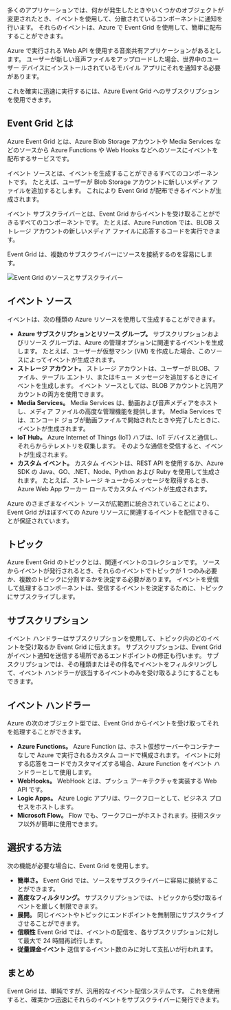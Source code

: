 多くのアプリケーションでは、何かが発生したときやいくつかのオブジェクトが変更されたとき、イベントを使用して、分散されているコンポーネントに通知を行います。 それらのイベントは、Azure で Event Grid を使用して、簡単に配布することができます。

Azure で実行される Web API を使用する音楽共有アプリケーションがあるとします。 ユーザーが新しい音声ファイルをアップロードした場合、世界中のユーザー デバイスにインストールされているモバイル アプリにそれを通知する必要があります。

これを確実に迅速に実行するには、Azure Event Grid へのサブスクリプションを使用できます。

## <a name="what-is-event-grid"></a>Event Grid とは

Azure Event Grid とは、Azure Blob Storage アカウントや Media Services などのソースから Azure Functions や Web Hooks などへのソースにイベントを配布するサービスです。

イベント ソースとは、イベントを生成することができるすべてのコンポーネントです。 たとえば、ユーザーが Blob Storage アカウントに新しいメディア ファイルを追加するとします。 これにより Event Grid が配布できるイベントが生成されます。

イベント サブスクライバーとは、Event Grid からイベントを受け取ることができるすべてのコンポーネントです。 たとえば、Azure Function では、BLOB ストレージ アカウントの新しいメディア ファイルに応答するコードを実行できます。

Event Grid は、複数のサブスクライバーにソースを接続するのを容易にします。

![Event Grid のソースとサブスクライバー](../images/6-event-grid.png)

## <a name="event-sources"></a>イベント ソース

イベントは、次の種類の Azure リソースを使用して生成することができます。

- **Azure サブスクリプションとリソース グループ。** サブスクリプションおよびリソース グループは、Azure の管理オプションに関連するイベントを生成します。 たとえば、ユーザーが仮想マシン (VM) を作成した場合、このソースによってイベントが生成されます。
- **ストレージ アカウント。** ストレージ アカウントは、ユーザーが BLOB、ファイル、テーブル エントリ、またはキュー メッセージを追加するときにイベントを生成します。 イベント ソースとしては、BLOB アカウントと汎用アカウントの両方を使用できます。
- **Media Services。** Media Services は、動画および音声メディアをホストし、メディア ファイルの高度な管理機能を提供します。 Media Services では、エンコード ジョブが動画ファイルで開始されたときや完了したときに、イベントが生成されます。
- **IoT Hub。** Azure Internet of Things (IoT) ハブは、IoT デバイスと通信し、それらからテレメトリを収集します。 そのような通信を受信すると、イベントが生成されます。
- **カスタム イベント。** カスタム イベントは、REST API を使用するか、Azure SDK の Java、GO、.NET、Node、Python および Ruby を使用して生成されます。 たとえば、ストレージ キューからメッセージを取得するとき、Azure Web App ワーカー ロールでカスタム イベントが生成されます。

Azure のさまざまなイベント ソースが広範囲に統合されていることにより、Event Grid がほぼすべての Azure リソースに関連するイベントを配信できることが保証されています。

## <a name="topics"></a>トピック

Azure Event Grid のトピックとは、関連イベントのコレクションです。 ソースからイベントが発行されるとき、それらのイベントでトピックが 1 つのみ必要か、複数のトピックに分割するかを決定する必要があります。 イベントを受信して処理するコンポーネントは、受信するイベントを決定するために、トピックにサブスクライブします。

## <a name="subscriptions"></a>サブスクリプション

イベント ハンドラーはサブスクリプションを使用して、トピック内のどのイベントを受け取るか Event Grid に伝えます。 サブスクリプションは、Event Grid がイベント通知を送信する場所であるエンドポイントの修正も行います。 サブスクリプションでは、その種類またはその件名でイベントをフィルタリングして、イベント ハンドラーが該当するイベントのみを受け取るようにすることもできます。

## <a name="event-handlers"></a>イベント ハンドラー

Azure の次のオブジェクト型では、Event Grid からイベントを受け取ってそれを処理することができます。

- **Azure Functions。** Azure Function は、ホスト仮想サーバーやコンテナーなしで Azure で実行されるカスタム コードで構成されます。 イベントに対する応答をコードでカスタマイズする場合、Azure Function をイベント ハンドラーとして使用します。
- **WebHooks。** WebHook とは、プッシュ アーキテクチャを実装する Web API です。
- **Logic Apps。** Azure Logic アプリは、ワークフローとして、ビジネス プロセスをホストします。
- **Microsoft Flow。** Flow でも、ワークフローがホストされます。技術スタッフ以外が簡単に使用できます。

## <a name="how-to-choose"></a>選択する方法

次の機能が必要な場合に、Event Grid を使用します。

- **簡単さ。** Event Grid では、ソースをサブスクライバーに容易に接続することができます。
- **高度なフィルタリング。** サブスクリプションでは、トピックから受け取るイベントを厳しく制限できます。
- **展開。** 同じイベントやトピックにエンドポイントを無制限にサブスクライブさせることができます。
- **信頼性** Event Grid では、イベントの配信を、各サブスクリプションに対して最大で 24 時間再試行します。
- **従量課金イベント** 送信するイベント数のみに対して支払いが行われます。

## <a name="summary"></a>まとめ

Event Grid は、単純ですが、汎用的なイベント配信システムです。 これを使用すると、確実かつ迅速にそれらのイベントをサブスクライバーに発行できます。